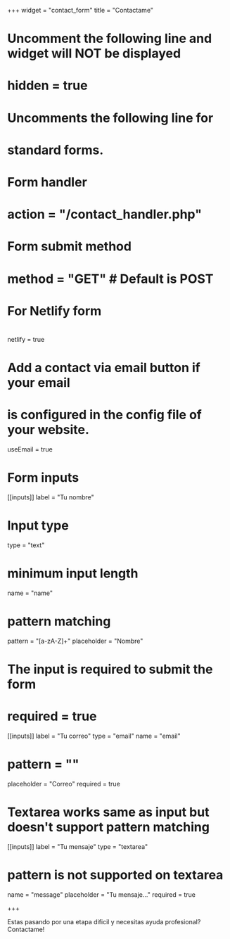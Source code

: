 +++
widget = "contact_form"
title = "Contactame" 

# Uncomment the following line and widget will NOT be displayed
# hidden = true

# Uncomments the following line for
# standard forms.
#
# Form handler
# action = "/contact_handler.php"
# Form submit method
# method = "GET" # Default is POST

# For Netlify form
#
netlify = true

# Add a contact via email button if your email
# is configured in the config file of your website.
useEmail = true

# Form inputs
[[inputs]]
label = "Tu nombre"
# Input type
type = "text"
# minimum input length
name = "name"
# pattern matching
pattern = "[a-zA-Z]+"
placeholder = "Nombre"
# The input is required to submit the form
# required = true

[[inputs]]
label = "Tu correo"
type = "email"
name = "email"
# pattern = ""
placeholder = "Correo"
required = true

# Textarea works same as input but doesn't support pattern matching
[[inputs]]
label = "Tu mensaje"
type = "textarea"
# pattern is not supported on textarea
name = "message"
placeholder = "Tu mensaje..."
required = true

+++

Estas pasando por una etapa dificil y necesitas ayuda profesional? Contactame!

